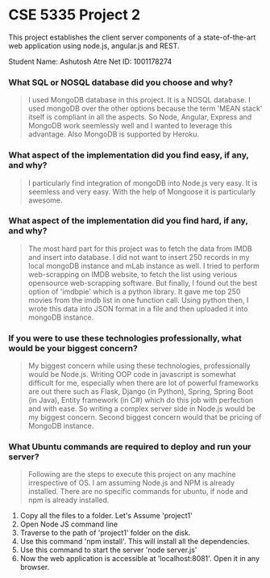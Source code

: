 # CSE 5335 Project 2

This project establishes the client server components of a state-of-the-art web application using node.js, angular.js and REST.

Student Name: Ashutosh Atre
Net ID: 1001178274

### What SQL or NOSQL database did you choose and why?
> I used MongoDB database in this project. It is a NOSQL database. I used mongoDB over the other options because the term 'MEAN stack' itself is compliant in all the aspects. So Node, Angular, Express and MongoDB work seemlessly well and I wanted to leverage this advantage. Also MongoDB is supported by Heroku. 


### What aspect of the implementation did you find easy, if any, and why?
>  I particularly find integration of mongoDB into Node.js very easy. It is seemless and very easy. With the help of Mongoose it is particularly awesome.


### What aspect of the implementation did you find hard, if any, and why?
>  The most hard part for this project was to fetch the data from IMDB and insert into database. I did not want to insert 250 records in my local mongoDB instance and mLab instance as well. I tried to perform web-scrapping on IMDB website, to fetch the list using verious opensource web-scrapping software. But finally, I found out the best option of 'imdbpie' which is a python library. It gave me top 250 movies from the imdb list in one function call. Using python then, I wrote this data into JSON format in a file and then uploaded it into mongoDB instance.  


### If you were to use these technologies professionally, what would be your biggest concern?
>  My biggest concern while using these technologies, professionally would be Node.js. Writing OOP code in javascript is somewhat difficult for me, especially when there are lot of powerful frameworks are out there such as Flask, Django (in Python), Spring, Spring Boot (in Java), Entity framework (in C#) which do this job with perfection and with ease. So writing a complex server side in Node.js would be my biggest concern. Second biggest concern would that be pricing of MongoDB instance.


### What Ubuntu commands are required to deploy and run your server?
>  Following are the steps to execute this project on any machine irrespective of OS. I am assuming Node.js and NPM is already installed. There are no specific commands for ubuntu, if node and npm is already installed.
  1. Copy all the files to a folder. Let's Assume 'project1'
  2. Open Node JS command line
  3. Traverse to the path of 'project1' folder on the disk.
  4. Use this command 'npm install'. This will install all the dependencies.
  5. Use this command to start the server 'node server.js'
  6. Now the web application is accessible at 'localhost:8081'. Open it in any browser.
